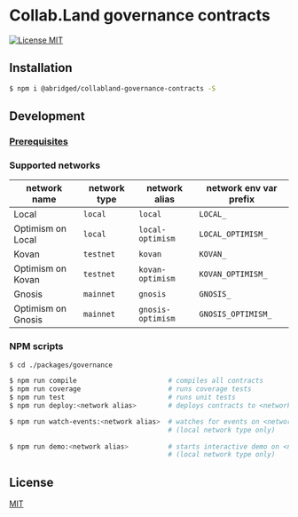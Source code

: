 # Collab.Land governance contracts

[![License MIT][license-image]][license-url]

## Installation

```bash
$ npm i @abridged/collabland-governance-contracts -S
```

## Development

### [Prerequisites](https://github.com/abridged/collabland-contracts#installation)

### Supported networks

| network name       | network type | network alias     | network env var prefix |
|--------------------|--------------|-------------------|------------------------|
| Local              | `local`      | `local`           | `LOCAL_`               |
| Optimism on Local  | `local`      | `local-optimism`  | `LOCAL_OPTIMISM_`      |
| Kovan              | `testnet`    | `kovan`           | `KOVAN_`               |
| Optimism on Kovan  | `testnet`    | `kovan-optimism`  | `KOVAN_OPTIMISM_`      |
| Gnosis             | `mainnet`    | `gnosis`          | `GNOSIS_`              |
| Optimism on Gnosis | `mainnet`    | `gnosis-optimism` | `GNOSIS_OPTIMISM_`     |

### NPM scripts

```bash
$ cd ./packages/governance

$ npm run compile                       # compiles all contracts
$ npm run coverage                      # runs coverage tests
$ npm run test                          # runs unit tests
$ npm run deploy:<network alias>        # deploys contracts to <network alias>

$ npm run watch-events:<network alias>  # watches for events on <network alias> 
                                        # (local network type only)
                                        
$ npm run demo:<network alias>          # starts interactive demo on <network alias> 
                                        # (local network type only)
```

## License

[MIT][license-url]

[license-image]: https://img.shields.io/badge/License-MIT-yellow.svg
[license-url]: https://github.com/abridged/collabland-contracts/blob/master/packages/governance/LICENSE
